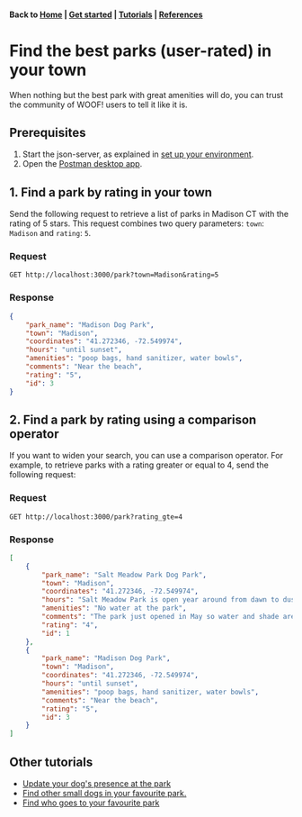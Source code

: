 #### Back to [Home](index.md) | [Get started](index.md#get-started) | [Tutorials](index.md#tutorials) | [References](index.md#reference)

# Find the best parks (user-rated) in your town
When nothing but the best park with great amenities will do, you can trust the community of WOOF! users to tell it like it is. 
## Prerequisites 
 1. Start the json-server, as explained in [set up your environment](initial-setup.md).
 2. Open the [Postman desktop app](https://www.postman.com/downloads/).

## 1. Find a park by rating in your town
Send the following request to retrieve a list of parks in Madison CT with the rating of 5 stars. This request combines two query parameters: `town`: `Madison` and `rating`: `5`.

### Request
```
GET http://localhost:3000/park?town=Madison&rating=5
```

### Response
```json
{
    "park_name": "Madison Dog Park",
    "town": "Madison",
    "coordinates": "41.272346, -72.549974",
    "hours": "until sunset",
    "amenities": "poop bags, hand sanitizer, water bowls",
    "comments": "Near the beach",
    "rating": "5",
    "id": 3
}
```
## 2. Find a park by rating using a comparison operator
If you want to widen your search, you can use a comparison operator. For example, to retrieve parks with a rating greater or equal to 4, send the following request:

### Request

```
GET http://localhost:3000/park?rating_gte=4
```
### Response
```json
[
    {
        "park_name": "Salt Meadow Park Dog Park",
        "town": "Madison",
        "coordinates": "41.272346, -72.549974",
        "hours": "Salt Meadow Park is open year around from dawn to dusk",
        "amenities": "No water at the park",
        "comments": "The park just opened in May so water and shade are yet to be put in but overall great area.",
        "rating": "4",
        "id": 1
    },
    {
        "park_name": "Madison Dog Park",
        "town": "Madison",
        "coordinates": "41.272346, -72.549974",
        "hours": "until sunset",
        "amenities": "poop bags, hand sanitizer, water bowls",
        "comments": "Near the beach",
        "rating": "5",
        "id": 3
    }
]
```
## Other tutorials
* [Update your dog's presence at the park](tuto-update-park-presence.md)
* [Find other small dogs in your favourite park.](tuto-get-park-small-dogs.md)
* [Find who goes to your favourite park](tuto-get-dogs-by-park.md)